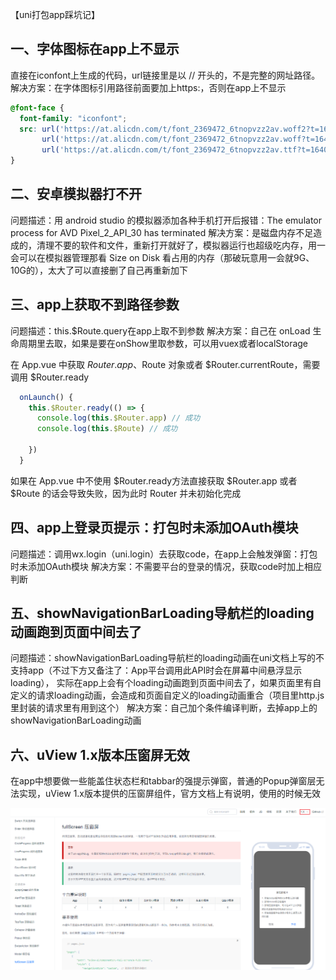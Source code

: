 【uni打包app踩坑记】

## 一、字体图标在app上不显示
直接在iconfont上生成的代码，url链接里是以 // 开头的，不是完整的网址路径。
解决方案：在字体图标引用路径前面要加上https:，否则在app上不显示

```css
@font-face {
  font-family: "iconfont";
  src: url('https://at.alicdn.com/t/font_2369472_6tnopvzz2av.woff2?t=1640081434915') format('woff2'),
       url('https://at.alicdn.com/t/font_2369472_6tnopvzz2av.woff?t=1640081434915') format('woff'),
       url('https://at.alicdn.com/t/font_2369472_6tnopvzz2av.ttf?t=1640081434915') format('truetype');
}
```

## 二、安卓模拟器打不开
问题描述：用 android studio 的模拟器添加各种手机打开后报错：The emulator process for AVD Pixel_2_API_30 has terminated
解决方案：是磁盘内存不足造成的，清理不要的软件和文件，重新打开就好了，模拟器运行也超级吃内存，用一会可以在模拟器管理那看 Size on Disk 看占用的内存（那破玩意用一会就9G、10G的），太大了可以直接删了自己再重新加下

## 三、app上获取不到路径参数
问题描述：this.$Route.query在app上取不到参数
解决方案：自己在 onLoad 生命周期里去取，如果是要在onShow里取参数，可以用vuex或者localStorage

在 App.vue 中获取 $Router.app、$Route 对象或者 $Router.currentRoute，需要调用 $Router.ready

```js
  onLaunch() {
    this.$Router.ready(() => {
      console.log(this.$Router.app) // 成功
      console.log(this.$Route) // 成功

    })
  }
```

如果在 App.vue 中不使用 $Router.ready方法直接获取 $Router.app 或者 $Route 的话会导致失败，因为此时 Router 并未初始化完成

## 四、app上登录页提示：打包时未添加OAuth模块
问题描述：调用wx.login（uni.login）去获取code，在app上会触发弹窗：打包时未添加OAuth模块
解决方案：不需要平台的登录的情况，获取code时加上相应判断

## 五、showNavigationBarLoading导航栏的loading动画跑到页面中间去了
问题描述：showNavigationBarLoading导航栏的loading动画在uni文档上写的不支持app（不过下方又备注了：App平台调用此API时会在屏幕中间悬浮显示loading），
实际在app上会有个loading动画跑到页面中间去了，如果页面里有自定义的请求loading动画，会造成和页面自定义的loading动画重合（项目里http.js里封装的请求里有用到这个）
解决方案：自己加个条件编译判断，去掉app上的showNavigationBarLoading动画

## 六、uView 1.x版本压窗屏无效
在app中想要做一些能盖住状态栏和tabbar的强提示弹窗，普通的Popup弹窗层无法实现，uView 1.x版本提供的压窗屏组件，官方文档上有说明，使用的时候无效

<img src="./4.png">
